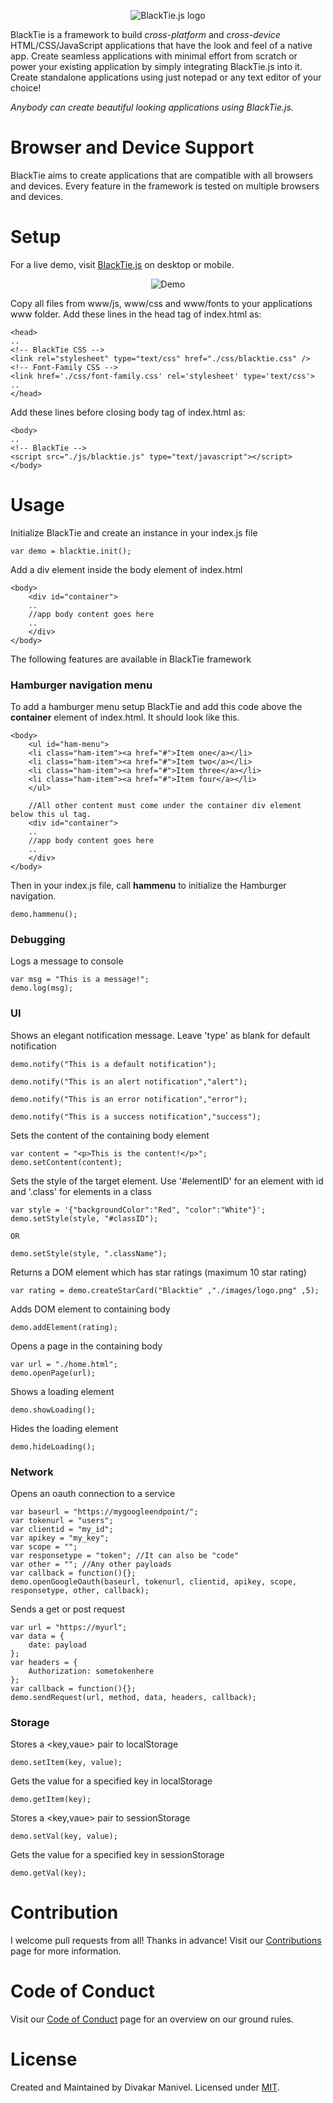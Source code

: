 <p align="center">
<img src="./images/logo.png" alt="BlackTie.js logo"/>
</p>

BlackTie is a framework to build *cross-platform* and *cross-device* HTML/CSS/JavaScript applications that have the look and feel of a native app. Create seamless applications with minimal effort from scratch or power your existing application by simply integrating BlackTie.js into it. Create standalone applications using just notepad or any text editor of your choice!

*Anybody can create beautiful looking applications using BlackTie.js.*

# Browser and Device Support

BlackTie aims to create applications that are compatible with all browsers and devices. Every feature in the framework is tested on multiple browsers and devices.

# Setup

For a live demo, visit [BlackTie.js](http://divakarmanivel.github.io/blacktie.js/) on desktop or mobile.
<p align="center">
<img src="./images/demo.gif" alt="Demo"/>
</p>

Copy all files from www/js, www/css and www/fonts to your applications www folder.
Add these lines in the head tag of index.html as:

    <head>
    ..
    <!-- BlackTie CSS -->
    <link rel="stylesheet" type="text/css" href="./css/blacktie.css" />
    <!-- Font-Family CSS -->
    <link href='./css/font-family.css' rel='stylesheet' type='text/css'>
    ..
    </head>

Add these lines before closing body tag of index.html as:

    <body>
    ..
    <!-- BlackTie -->
    <script src="./js/blacktie.js" type="text/javascript"></script>
    </body>

# Usage

Initialize BlackTie and create an instance in your index.js file

    var demo = blacktie.init();

Add a div element inside the body element of index.html

    <body>
        <div id="container">
        ..
        //app body content goes here
        ..
        </div>
    </body>

The following features are available in BlackTie framework

### Hamburger navigation menu

To add a hamburger menu setup BlackTie and add this code above the **container** element of index.html. It should look like this.

    <body>
        <ul id="ham-menu">
        <li class="ham-item"><a href="#">Item one</a></li>
        <li class="ham-item"><a href="#">Item two</a></li>
        <li class="ham-item"><a href="#">Item three</a></li>
        <li class="ham-item"><a href="#">Item four</a></li>
        </ul>
    
        //All other content must come under the container div element below this ul tag.
        <div id="container">
        ..
        //app body content goes here
        ..
        </div>
    </body>

Then in your index.js file, call **hammenu** to initialize the Hamburger navigation.
    
    demo.hammenu();

### Debugging

Logs a message to console

    var msg = "This is a message!";
    demo.log(msg);

### UI

Shows an elegant notification message. Leave 'type' as blank for default notification

    demo.notify("This is a default notification");

    demo.notify("This is an alert notification","alert");

    demo.notify("This is an error notification","error");

    demo.notify("This is a success notification","success");

Sets the content of the containing body element

    var content = "<p>This is the content!</p>";
    demo.setContent(content);

Sets the style of the target element. Use '#elementID' for an element with id and '.class' for elements in a class

    var style = '{"backgroundColor":"Red", "color":"White"}';
    demo.setStyle(style, "#classID");

    OR

    demo.setStyle(style, ".className");

Returns a DOM element which has star ratings (maximum 10 star rating)

    var rating = demo.createStarCard("Blacktie" ,"./images/logo.png" ,5);

Adds DOM element to containing body

    demo.addElement(rating);

Opens a page in the containing body

    var url = "./home.html";
    demo.openPage(url);

Shows a loading element

    demo.showLoading();

Hides the loading element

    demo.hideLoading();

### Network

Opens an oauth connection to a service

    var baseurl = "https://mygoogleendpoint/";
    var tokenurl = "users";
    var clientid = "my_id";
    var apikey = "my_key";
    var scope = "";
    var responsetype = "token"; //It can also be "code"
    var other = ""; //Any other payloads
    var callback = function(){};
    demo.openGoogleOauth(baseurl, tokenurl, clientid, apikey, scope, responsetype, other, callback);

Sends a get or post request

    var url = "https://myurl";
	var data = {
		date: payload
	};    
	var headers = {
		Authorization: sometokenhere
	};
    var callback = function(){};    
    demo.sendRequest(url, method, data, headers, callback);

### Storage

Stores a <key,vaue> pair to localStorage

    demo.setItem(key, value);

Gets the value for a specified key in localStorage
    
    demo.getItem(key);

Stores a <key,vaue> pair to sessionStorage
    
    demo.setVal(key, value);

Gets the value for a specified key in sessionStorage
    
    demo.getVal(key);

# Contribution

I welcome pull requests from all! Thanks in advance! Visit our [Contributions](CONTRIBUTING.md) page for more information.

# Code of Conduct

Visit our [Code of Conduct](CODE_OF_CONDUCT.md) page for an overview on our ground rules.

# License

Created and Maintained by Divakar Manivel. Licensed under [MIT](LICENSE).
